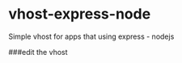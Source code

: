 vhost-express-node
==================

Simple vhost for apps that using express - nodejs

###edit the vhost
